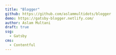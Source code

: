 ```yaml
---
title: "Blogger"
github: https://github.com/aslammultidots/blogger
demo: https://gatsby-blogger.netlify.com/
author: Aslam Multani
draft: true
ssg:
  - Gatsby
cms:
  - Contentful
---
```

